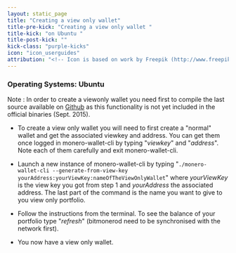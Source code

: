 ```yaml
---
layout: static_page
title: "Creating a view only wallet"
title-pre-kick: "Creating a view only wallet "
title-kick: "on Ubuntu "
title-post-kick: ""
kick-class: "purple-kicks"
icon: "icon_userguides"
attribution: "<!-- Icon is based on work by Freepik (http://www.freepik.com) and is licensed under Creative Commons BY 3.0 -->"
---
```


### Operating Systems:  Ubuntu

Note : In order to create a viewonly wallet you need first to compile the last source available on [Github](https://github.com/monero-project/bitmonero) as this functionality is not yet included in the official binaries (Sept. 2015).

- To create a view only wallet you will need to first create a "normal" wallet and get the associated viewkey and address. You can get them once logged in monero-wallet-cli by typing "*viewkey*" and "*address*". Note each of them carefully and exit monero-wallet-cli.

- Launch a new instance of monero-wallet-cli by typing "`./monero-wallet-cli --generate-from-view-key yourAddress:yourViewKey:nameOfTheViewOnlyWallet`" where *yourViewKey* is the view key you got from step 1 and *yourAddress* the associated address. The last part of the command is the name you want to give to you view only portfolio.

- Follow the instructions from the terminal. To see the balance of your portfolio type "*refresh*" (bitmonerod need to be synchronised with the network first). 

- You now have a view only wallet.

